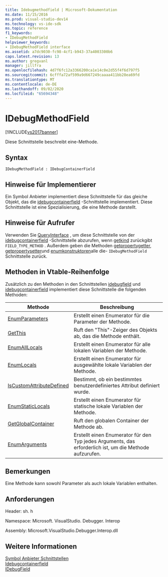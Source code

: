 ```yaml
---
title: Idebugmethodfield | Microsoft-Dokumentation
ms.date: 11/15/2016
ms.prod: visual-studio-dev14
ms.technology: vs-ide-sdk
ms.topic: reference
f1_keywords:
- IDebugMethodField
helpviewer_keywords:
- IDebugMethodField interface
ms.assetid: a7dc9030-fc98-4cf1-b943-37a4003300b6
caps.latest.revision: 13
ms.author: gregvanl
manager: jillfra
ms.openlocfilehash: 4d7f6fc12a3366200ca1e14c0e2d55f4f6d797f5
ms.sourcegitcommit: 6cfffa72af599a9d667249caaaa411bb28ea69fd
ms.translationtype: MT
ms.contentlocale: de-DE
ms.lasthandoff: 09/02/2020
ms.locfileid: "65694348"
---
```

# <a name="idebugmethodfield"></a>IDebugMethodField
[!INCLUDE[vs2017banner](../../../includes/vs2017banner.md)]

Diese Schnittstelle beschreibt eine-Methode.  
  
## <a name="syntax"></a>Syntax  
  
```  
IDebugMethodField : IDebugContainerField  
```  
  
## <a name="notes-for-implementers"></a>Hinweise für Implementierer  
 Ein Symbol Anbieter implementiert diese Schnittstelle für das gleiche Objekt, das die [idebugcontainerfield](../../../extensibility/debugger/reference/idebugcontainerfield.md) -Schnittstelle implementiert. Diese Schnittstelle ist eine Spezialisierung, die eine Methode darstellt.  
  
## <a name="notes-for-callers"></a>Hinweise für Aufrufer  
 Verwenden Sie [QueryInterface](https://msdn.microsoft.com/library/62fce95e-aafa-4187-b50b-e6611b74c3b3) , um diese Schnittstelle von der [idebugcontainerfield](../../../extensibility/debugger/reference/idebugcontainerfield.md) -Schnittstelle abzurufen, wenn [getkind](../../../extensibility/debugger/reference/idebugfield-getkind.md) zurückgibt `FIELD_TYPE_METHOD` . Außerdem geben die Methoden [getpropertygetter](../../../extensibility/debugger/reference/idebugpropertyfield-getpropertygetter.md), [getpropertysetter](../../../extensibility/debugger/reference/idebugpropertyfield-getpropertysetter.md)und [enumkonstruktoren](../../../extensibility/debugger/reference/idebugclassfield-enumconstructors.md)alle die- `IDebugMethodField` Schnittstelle zurück.  
  
## <a name="methods-in-vtable-order"></a>Methoden in Vtable-Reihenfolge  
 Zusätzlich zu den Methoden in den Schnittstellen [idebugfield](../../../extensibility/debugger/reference/idebugfield.md) und [idebugcontainerfield](../../../extensibility/debugger/reference/idebugcontainerfield.md) implementiert diese Schnittstelle die folgenden Methoden:  
  
|Methode|Beschreibung|  
|------------|-----------------|  
|[EnumParameters](../../../extensibility/debugger/reference/idebugmethodfield-enumparameters.md)|Erstellt einen Enumerator für die Parameter der Methode.|  
|[GetThis](../../../extensibility/debugger/reference/idebugmethodfield-getthis.md)|Ruft den "This"-Zeiger des Objekts ab, das die Methode enthält.|  
|[EnumAllLocals](../../../extensibility/debugger/reference/idebugmethodfield-enumalllocals.md)|Erstellt einen Enumerator für alle lokalen Variablen der Methode.|  
|[EnumLocals](../../../extensibility/debugger/reference/idebugmethodfield-enumlocals.md)|Erstellt einen Enumerator für ausgewählte lokale Variablen der Methode.|  
|[IsCustomAttributeDefined](../../../extensibility/debugger/reference/idebugmethodfield-iscustomattributedefined.md)|Bestimmt, ob ein bestimmtes benutzerdefiniertes Attribut definiert wurde.|  
|[EnumStaticLocals](../../../extensibility/debugger/reference/idebugmethodfield-enumstaticlocals.md)|Erstellt einen Enumerator für statische lokale Variablen der Methode.|  
|[GetGlobalContainer](../../../extensibility/debugger/reference/idebugmethodfield-getglobalcontainer.md)|Ruft den globalen Container der Methode ab.|  
|[EnumArguments](../../../extensibility/debugger/reference/idebugmethodfield-enumarguments.md)|Erstellt einen Enumerator für den Typ jedes Arguments, das erforderlich ist, um die Methode aufzurufen.|  
  
## <a name="remarks"></a>Bemerkungen  
 Eine Methode kann sowohl Parameter als auch lokale Variablen enthalten.  
  
## <a name="requirements"></a>Anforderungen  
 Header: sh. h  
  
 Namespace: Microsoft. VisualStudio. Debugger. Interop  
  
 Assembly: Microsoft.VisualStudio.Debugger.Interop.dll  
  
## <a name="see-also"></a>Weitere Informationen  
 [Symbol Anbieter Schnittstellen](../../../extensibility/debugger/reference/symbol-provider-interfaces.md)   
 [Idebugcontainerfield](../../../extensibility/debugger/reference/idebugcontainerfield.md)   
 [IDebugField](../../../extensibility/debugger/reference/idebugfield.md)
